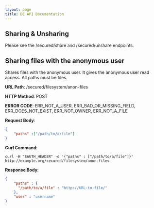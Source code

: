 ```yaml
---
layout: page
title: DE API Documentation
---
```


Sharing & Unsharing
-------------------

Please see the /secured/share and /secured/unshare endpoints.

Sharing files with the anonymous user
-------------------------------------

Shares files with the anonymous user. It gives the anonymous user read access. All paths must be files.

__URL Path__: /secured/filesystem/anon-files

__HTTP Method__: POST

__ERROR CODE__: ERR_NOT_A_USER, ERR_BAD_OR_MISSING_FIELD, ERR_DOES_NOT_EXIST, ERR_NOT_OWNER, ERR_NOT_A_FILE

__Request Body__:

```json
{
    "paths" :["/path/to/a/file"]
}
```

__Curl Command__:

    curl -H "$AUTH_HEADER" -d '{"paths" : ["/path/to/a/file"]}' http://example.org/secured/filesystem/anon-files

__Response Body__:

```json
{
    "paths" : {
      "/path/to/a/file" : "http://URL-to-file/"
    },
    "user" : "username"
}
```
